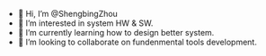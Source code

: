 - 👋 Hi, I’m @ShengbingZhou
- 👀 I’m interested in system HW & SW.
- 🌱 I’m currently learning how to design better system.
- 💞️ I’m looking to collaborate on fundenmental tools development.

<!---
ShengbingZhou/ShengbingZhou is a ✨ special ✨ repository because its `README.md` (this file) appears on your GitHub profile.
You can click the Preview link to take a look at your changes.
--->
